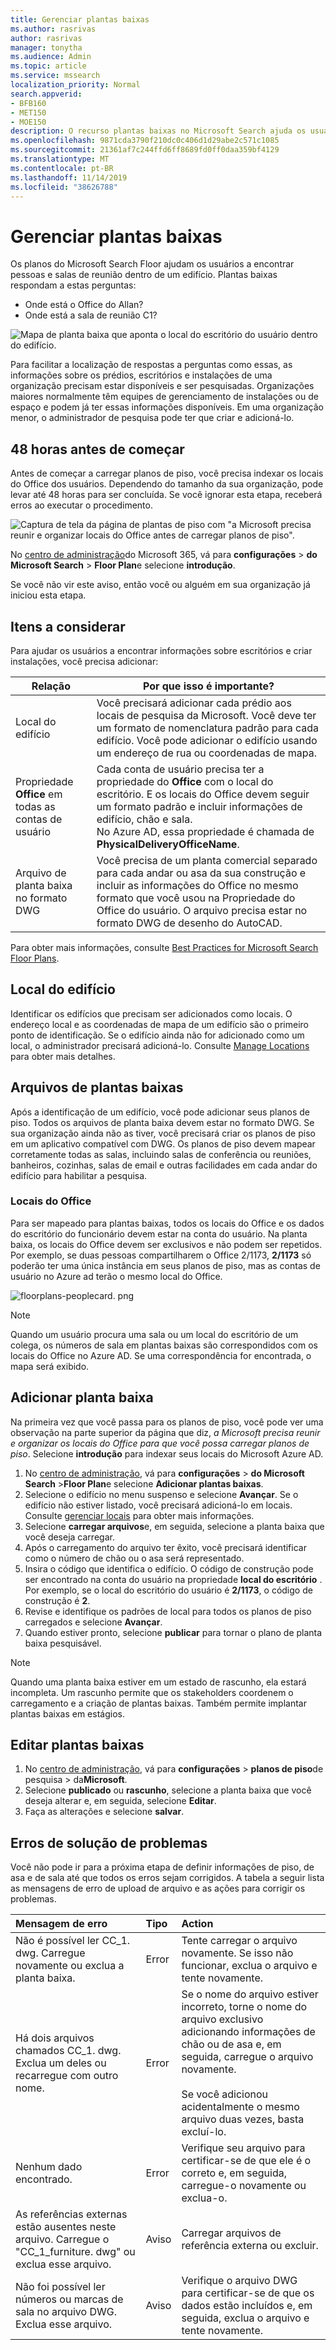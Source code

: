 ```yaml
---
title: Gerenciar plantas baixas
ms.author: rasrivas
author: rasrivas
manager: tonytha
ms.audience: Admin
ms.topic: article
ms.service: mssearch
localization_priority: Normal
search.appverid:
- BFB160
- MET150
- MOE150
description: O recurso plantas baixas no Microsoft Search ajuda os usuários a encontrar pessoas, escritórios e outros amenities dentro de um edifício.
ms.openlocfilehash: 9871cda3790f210dc0c406d1d29abe2c571c1085
ms.sourcegitcommit: 21361af7c244ffd6ff8689fd0ff0daa359bf4129
ms.translationtype: MT
ms.contentlocale: pt-BR
ms.lasthandoff: 11/14/2019
ms.locfileid: "38626788"
---
```

# <a name="manage-floor-plans"></a>Gerenciar plantas baixas

Os planos do Microsoft Search Floor ajudam os usuários a encontrar pessoas e salas de reunião dentro de um edifício. Plantas baixas respondam a estas perguntas:
- Onde está o Office do Allan?
- Onde está a sala de reunião C1?

![Mapa de planta baixa que aponta o local do escritório do usuário dentro do edifício.](media/floorplans-officelocation.png)

Para facilitar a localização de respostas a perguntas como essas, as informações sobre os prédios, escritórios e instalações de uma organização precisam estar disponíveis e ser pesquisadas. Organizações maiores normalmente têm equipes de gerenciamento de instalações ou de espaço e podem já ter essas informações disponíveis. Em uma organização menor, o administrador de pesquisa pode ter que criar e adicioná-lo.

## <a name="48-hours-before-you-begin"></a>48 horas antes de começar
Antes de começar a carregar planos de piso, você precisa indexar os locais do Office dos usuários. Dependendo do tamanho da sua organização, pode levar até 48 horas para ser concluída. Se você ignorar esta etapa, receberá erros ao executar o procedimento.

![Captura de tela da página de plantas de piso com "a Microsoft precisa reunir e organizar locais do Office antes de carregar planos de piso".](media/floorplans_hydrationstep.png)

No [centro de administração](https://admin.microsoft.com)do Microsoft 365, vá para **configurações** > **do Microsoft Search** > **Floor Plan**e selecione **introdução**.

Se você não vir este aviso, então você ou alguém em sua organização já iniciou esta etapa.

## <a name="things-to-consider"></a>Itens a considerar
Para ajudar os usuários a encontrar informações sobre escritórios e criar instalações, você precisa adicionar:

|Relação     |Por que isso é importante?  |
|---------|---------|
|Local do edifício    |    Você precisará adicionar cada prédio aos locais de pesquisa da Microsoft. Você deve ter um formato de nomenclatura padrão para cada edifício. Você pode adicionar o edifício usando um endereço de rua ou coordenadas de mapa.     |
|Propriedade **Office** em todas as contas de usuário     |    Cada conta de usuário precisa ter a propriedade do **Office** com o local do escritório. E os locais do Office devem seguir um formato padrão e incluir informações de edifício, chão e sala.   <br> No Azure AD, essa propriedade é chamada de **PhysicalDeliveryOfficeName**.    |
|Arquivo de planta baixa no formato DWG     |   Você precisa de um planta comercial separado para cada andar ou asa da sua construção e incluir as informações do Office no mesmo formato que você usou na Propriedade do Office do usuário. O arquivo precisa estar no formato DWG de desenho do AutoCAD. |

Para obter mais informações, consulte [Best Practices for Microsoft Search Floor Plans](floorplans-bestpractices.md).

## <a name="building-location"></a>Local do edifício

Identificar os edifícios que precisam ser adicionados como locais. O endereço local e as coordenadas de mapa de um edifício são o primeiro ponto de identificação. Se o edifício ainda não for adicionado como um local, o administrador precisará adicioná-lo. Consulte [Manage Locations](manage-locations.md) para obter mais detalhes.

## <a name="floor-plans-files"></a>Arquivos de plantas baixas

Após a identificação de um edifício, você pode adicionar seus planos de piso. Todos os arquivos de planta baixa devem estar no formato DWG. Se sua organização ainda não as tiver, você precisará criar os planos de piso em um aplicativo compatível com DWG. Os planos de piso devem mapear corretamente todas as salas, incluindo salas de conferência ou reuniões, banheiros, cozinhas, salas de email e outras facilidades em cada andar do edifício para habilitar a pesquisa.

### <a name="office-locations"></a>Locais do Office

Para ser mapeado para plantas baixas, todos os locais do Office e os dados do escritório do funcionário devem estar na conta do usuário. Na planta baixa, os locais do Office devem ser exclusivos e não podem ser repetidos. Por exemplo, se duas pessoas compartilharem o Office 2/1173, **2/1173** só poderão ter uma única instância em seus planos de piso, mas as contas de usuário no Azure ad terão o mesmo local do Office.

![floorplans-peoplecard. png](media/floorplans-peoplecard.png)

 > [!Note] 
 > Quando um usuário procura uma sala ou um local do escritório de um colega, os números de sala em plantas baixas são correspondidos com os locais do Office no Azure AD. Se uma correspondência for encontrada, o mapa será exibido.

## <a name="add-floor-plan"></a>Adicionar planta baixa

 Na primeira vez que você passa para os planos de piso, você pode ver uma observação na parte superior da página que diz, *a Microsoft precisa reunir e organizar os locais do Office para que você possa carregar planos de piso*. Selecione **introdução** para indexar seus locais do Microsoft Azure AD. 

1. No [centro de administração](https://admin.microsoft.com), vá para **configurações** > **do Microsoft Search** >**Floor Plan**e selecione **Adicionar plantas baixas**.
4. Selecione o edifício no menu suspenso e selecione **Avançar**. Se o edifício não estiver listado, você precisará adicioná-lo em locais. Consulte [gerenciar locais](manage-locations.md) para obter mais informações.
6. Selecione **carregar arquivos**e, em seguida, selecione a planta baixa que você deseja carregar. 
1. Após o carregamento do arquivo ter êxito, você precisará identificar como o número de chão ou o asa será representado. 
7. Insira o código que identifica o edifício. O código de construção pode ser encontrado na conta do usuário na propriedade **local do escritório** . Por exemplo, se o local do escritório do usuário é **2/1173**, o código de construção é **2**. 
9. Revise e identifique os padrões de local para todos os planos de piso carregados e selecione **Avançar**.
10. Quando estiver pronto, selecione **publicar** para tornar o plano de planta baixa pesquisável.

> [!Note] 
> Quando uma planta baixa estiver em um estado de rascunho, ela estará incompleta. Um rascunho permite que os stakeholders coordenem o carregamento e a criação de plantas baixas. Também permite implantar plantas baixas em estágios.

## <a name="edit-floor-plans"></a>Editar plantas baixas

1. No [centro de administração](https://admin.microsoft.com), vá para **configurações** > **planos de piso**de pesquisa > da**Microsoft**. 
1. Selecione **publicado** ou **rascunho**, selecione a planta baixa que você deseja alterar e, em seguida, selecione **Editar**.
5. Faça as alterações e selecione **salvar**.

## <a name="troubleshoot-errors"></a>Erros de solução de problemas

Você não pode ir para a próxima etapa de definir informações de piso, de asa e de sala até que todos os erros sejam corrigidos. A tabela a seguir lista as mensagens de erro de upload de arquivo e as ações para corrigir os problemas.

| Mensagem de erro   | Tipo    | Action       |
|:----------------| :--------- | :-------------- |
| Não é possível ler CC_1. dwg. Carregue novamente ou exclua a planta baixa. | Error |  Tente carregar o arquivo novamente. Se isso não funcionar, exclua o arquivo e tente novamente. |
| Há dois arquivos chamados CC_1. dwg. Exclua um deles ou recarregue com outro nome.| Error | Se o nome do arquivo estiver incorreto, torne o nome do arquivo exclusivo adicionando informações de chão ou de asa e, em seguida, carregue o arquivo novamente. <br><br>Se você adicionou acidentalmente o mesmo arquivo duas vezes, basta excluí-lo. |
| Nenhum dado encontrado. | Error | Verifique seu arquivo para certificar-se de que ele é o correto e, em seguida, carregue-o novamente ou exclua-o. |
| As referências externas estão ausentes neste arquivo. Carregue o "CC_1_furniture. dwg" ou exclua esse arquivo. | Aviso | Carregar arquivos de referência externa ou excluir.|
| Não foi possível ler números ou marcas de sala no arquivo DWG. Exclua esse arquivo. | Aviso | Verifique o arquivo DWG para certificar-se de que os dados estão incluídos e, em seguida, exclua o arquivo e tente novamente. |
